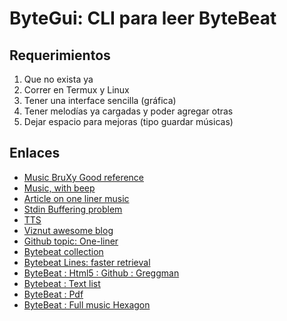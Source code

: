 # ByteGui: CLI para leer ByteBeat

## Requerimientos

1. Que no exista ya
2. Correr en Termux y Linux
3. Tener una interface sencilla (gráfica)
4. Tener melodías ya cargadas y poder agregar otras
5. Dejar espacio para mejoras (tipo guardar músicas)

## Enlaces

* [Music BruXy Good reference](https://bruxy.regnet.cz/web/linux/EN/linux-demoscene/)
* [Music, with beep](https://github.com/NaWer/beep/)
* [Article on one liner music](http://countercomplex.blogspot.com/2011/10/some-deep-analysis-of-one-line-music.html)
* [Stdin Buffering problem](http://www.pixelbeat.org/programming/stdio_buffering/)
* [TTS](https://askubuntu.com/questions/501910/how-to-text-to-speech-output-using-command-line)
* [Viznut awesome blog](http://viznut.fi/en/)
* [Github topic: One-liner](https://github.com/topics/one-liners)
* [Bytebeat collection](http://wry.me/toys/bytebeat/examples.html)
* [Bytebeat Lines: faster retrieval](https://www.reddit.com/r/bytebeat/comments/20km9l/cool_equations/)
* [ByteBeat : Html5 : Github : Greggman](https://github.com/greggman/html5bytebeat)
* [Bytebeat : Text list](https://github.com/feilipu/avrfreertos/blob/master/GoldilocksAnalogue/music_formula_collection.txt)
* [ByteBeat : Pdf](https://nightmachines.tv/downloads/Bytebeats_Beginners_Guide_TTNM_v1-5.pdf)
* [ByteBeat : Full music Hexagon](https://github.com/Qqwy/ExtremeBytebeats)
